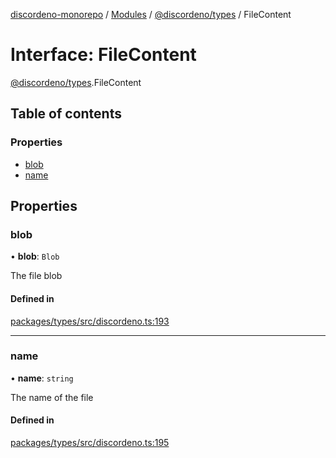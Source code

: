 [discordeno-monorepo](../README.md) / [Modules](../modules.md) / [@discordeno/types](../modules/discordeno_types.md) / FileContent

# Interface: FileContent

[@discordeno/types](../modules/discordeno_types.md).FileContent

## Table of contents

### Properties

- [blob](discordeno_types.FileContent.md#blob)
- [name](discordeno_types.FileContent.md#name)

## Properties

### blob

• **blob**: `Blob`

The file blob

#### Defined in

[packages/types/src/discordeno.ts:193](https://github.com/deepsarda/discordeno/blob/c6dc30bb/packages/types/src/discordeno.ts#L193)

---

### name

• **name**: `string`

The name of the file

#### Defined in

[packages/types/src/discordeno.ts:195](https://github.com/deepsarda/discordeno/blob/c6dc30bb/packages/types/src/discordeno.ts#L195)
